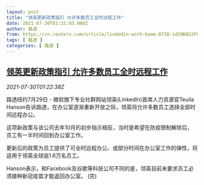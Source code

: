```yaml
---
layout: post
title: "领英更新政策指引 允许多数员工全时远程工作"
date: 2021-07-30T01:31:03.000Z
author: 路透
from: https://cn.reuters.com/article/lindedin-work-home-0730-idCNKBS2F0040
tags: [ 路透 ]
categories: [ 路透 ]
---
```

<!--1627608663000-->
[领英更新政策指引 允许多数员工全时远程工作](https://cn.reuters.com/article/lindedin-work-home-0730-idCNKBS2F0040)
------

<div>
<div><i>2021-07-30T01:22:38Z</i></div><p>路透纽约7月29日 - 微软旗下专业社群网站领英(LinkedIn)首席人力资源官Teuila Hanson告诉路透，在办公室逐渐重新开放之际，领英将允许多数员工选择全部时间远程办公。</p><p>这项新政策与该公司去年10月的初步指示相反，当时是希望在防疫限制解除后，员工有一半时间回到办公室工作。</p><p>更新后的政策为员工提供了可全时远程办公、或部分时间在办公室工作的弹性，将适用于领英全球逾1.6万名员工。</p><p>Hanson表示，和Facebook及谷歌等科技公司不同的是，领英目前未要求员工必须接种新冠疫苗才能返回办公室。 (完)</p>
</div>
